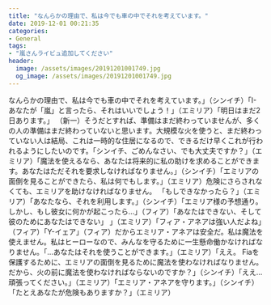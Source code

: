 ```yaml
---
title: "なんらかの理由で、私は今でも車の中でそれを考えています。"
date: 2019-12-01 00:21:35
categories:
- General
tags:
- "嵐さんライビュ追加してください"
header:
  image: /assets/images/20191201001749.jpg
  og_image: /assets/images/20191201001749.jpg
---
```


なんらかの理由で、私は今でも車の中でそれを考えています。」（シンイチ）「I-あなたが「嵐」と言ったら、それはいいでしょう！」（エミリア）「明日はまだ2日あります。」 （新一）そうだとすれば、準備はまだ終わっていませんが、多くの人の準備はまだ終わっていないと思います。大規模な火を使うと、まだ終わっていない人は結局、これは一時的な住居になるので、できるだけ早くこれが行われるようにしたいのです。「シンイチ、ごめんなさい、でも大丈夫ですか？」（エミリア）「魔法を使えるなら、あなたは将来的に私の助けを求めることができます。あなたはただそれを要求しなければなりません。」（シンイチ）「エミリアの面倒を見ることができたら、私は何でもします。」（エミリア）危険にさらされなくても、エミリアを助けなければなりません。 「もしできなかったら？」（エミリア）「あなたなら、それを利用します。」（シンイチ）「エミリア様の予想通り。しかし、もし彼女に何かが起こったら…」（フィア）「あなたはできない、そして彼のためにあなたはできない」 」（エミリア）「フィア・アネアは強い人だよね」（フィア）「Y-イェア」（フィア）だからエミリア・アネアは安全だ。私は魔法を使えません。私はヒーローなので、みんなを守るために一生懸命働かなければなりません。「…あなたはそれを使うことができます。」（エミリア）「ええ。 Fiaを保護するために、エミリアの面倒を見るために魔法を使わなければなりません。だから、火の前に魔法を使わなければならないのですか？」（シンイチ）「ええ…頑張ってください。」（エミリア）「エミリア・アネアを守ります。」（シンイチ）「たとえあなたが危険もありますか？」（エミリア）
